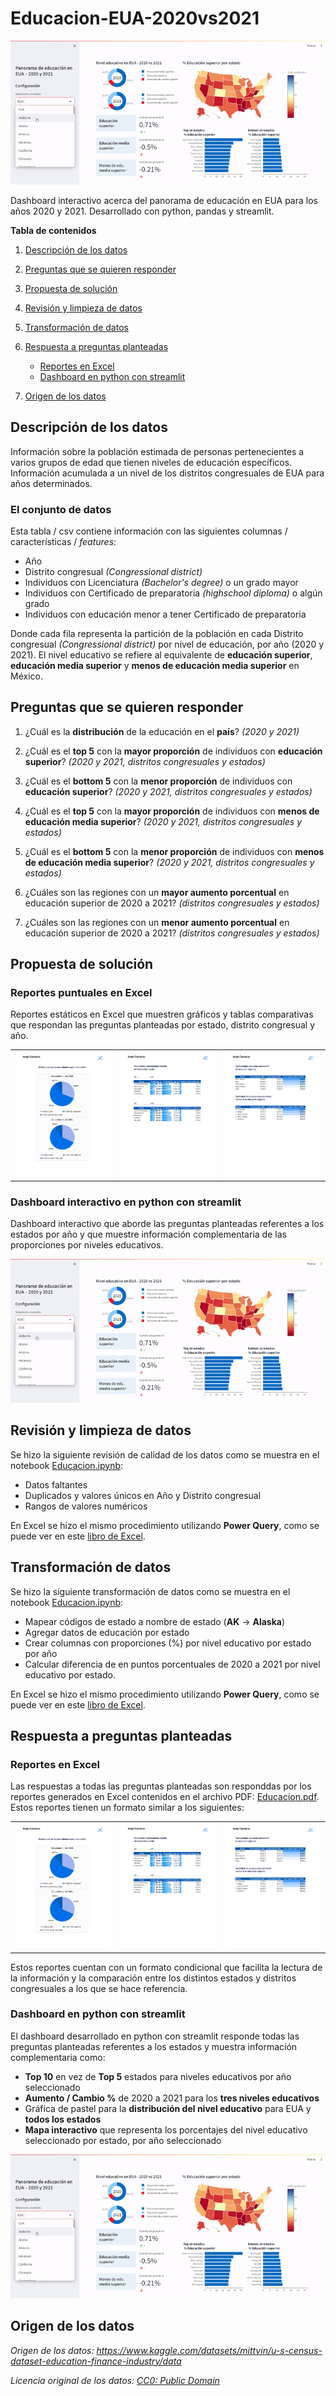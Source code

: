 # Educacion-EUA-2020vs2021

![Dashboard](img/Dashboard.gif)

Dashboard interactivo acerca del panorama de educación en EUA para los años 2020 y 2021. Desarrollado con python, pandas y streamlit.

**Tabla de contenidos**

1. [Descripción de los datos](#descripción-de-los-datos)

2. [Preguntas que se quieren responder](#preguntas-que-se-quieren-responder)

3. [Propuesta de solución](#propuesta-de-solución)

4. [Revisión y limpieza de datos](#revisión-y-limpieza-de-datos)

5. [Transformación de datos](#transformación-de-datos)

6. [Respuesta a preguntas planteadas](#respuesta-a-preguntas-planteadas)
    - [Reportes en Excel](#reportes-en-excel)
    - [Dashboard en python con streamlit](#dashboard-en-python-con-streamlit)

7. [Origen de los datos](#origen-de-los-datos)

## Descripción de los datos

Información sobre la población estimada de personas pertenecientes a varios grupos de edad que tienen niveles de educación específicos. Información acumulada a un nivel de los distritos congresuales de EUA para años determinados.

### El conjunto de datos

Esta tabla / csv contiene información con las siguientes columnas / características / *features*:

- Año
- Distrito congresual *(Congressional district)*
- Individuos con Licenciatura *(Bachelor's degree)* o un grado mayor
- Individuos con Certificado de preparatoria *(highschool diploma)* o algún grado
- Individuos con educación menor a tener Certificado de preparatoria

Donde cada fila representa la partición de la población en cada Distrito congresual *(Congressional district)* por nivel de educación, por año (2020 y 2021). El nivel educativo se refiere al equivalente de **educación superior**, **educación media superior** y **menos de educación media superior** en México.

## Preguntas que se quieren responder

1. ¿Cuál es la **distribución** de la educación en el **país**? *(2020 y 2021)*

2. ¿Cuál es el **top 5** con la **mayor proporción** de individuos con **educación superior**? *(2020 y 2021, distritos congresuales y estados)*

3. ¿Cuál es el **bottom 5** con la **menor proporción** de individuos con **educación superior**? *(2020 y 2021, distritos congresuales y estados)*

4. ¿Cuál es el **top 5** con la **mayor proporción** de individuos con **menos de educación media superior**? *(2020 y 2021, distritos congresuales y estados)*

5. ¿Cuál es el **bottom 5** con la **menor proporción** de individuos con **menos de educación media superior**? *(2020 y 2021, distritos congresuales y estados)*

6. ¿Cuáles son las regiones con un **mayor aumento porcentual** en educación superior de 2020 a 2021? *(distritos congresuales y estados)*

7. ¿Cuáles son las regiones con un **menor aumento porcentual** en educación superior de 2020 a 2021? *(distritos congresuales y estados)*

## Propuesta de solución

### Reportes puntuales en Excel

Reportes estáticos en Excel que muestren gráficos y tablas comparativas que respondan las preguntas planteadas por estado, distrito congresual y año.

|     |     |     |
| --- | --- | --- |
| ![Reportes-gráficas](img/Reporte-excel-graficas.png) | ![Reportes-gráficas](img/Reporte-excel-tablas1.png) | ![Reportes-gráficas](img/Reporte-excel-tablas2.png) |

### Dashboard interactivo en python con streamlit

Dashboard interactivo que aborde las preguntas planteadas referentes a los estados por año y que muestre información complementaria de las proporciones por niveles educativos.

![Dashboard](img/Dashboard.gif)

## Revisión y limpieza de datos

Se hizo la siguiente revisión de calidad de los datos como se muestra en el notebook [Educacion.ipynb](<Revision de datos/Educacion.ipynb>):

- Datos faltantes
- Duplicados y valores únicos en Año y Distrito congresual
- Rangos de valores numéricos

En Excel se hizo el mismo procedimiento utilizando **Power Query**, como se puede ver en este [libro de Excel](<Reportes Excel/Educacion.xlsx>).

## Transformación de datos

Se hizo la siguiente transformación de datos como se muestra en el notebook [Educacion.ipynb](<Revision de datos/Educacion.ipynb>):
- Mapear códigos de estado a nombre de estado (**AK** -> **Alaska**)
- Agregar datos de educación por estado
- Crear columnas con proporciones (%) por nivel educativo por estado por año
- Calcular diferencia de en puntos porcentuales de 2020 a 2021 por nivel educativo por estado.

En Excel se hizo el mismo procedimiento utilizando **Power Query**, como se puede ver en este [libro de Excel](<Reportes Excel/Educacion.xlsx>).

## Respuesta a preguntas planteadas

### Reportes en Excel

Las respuestas a todas las preguntas planteadas son responddas por los reportes generados en Excel contenidos en el archivo PDF: [Educacion.pdf](<Reportes Excel/Educacion.pdf>). Estos reportes tienen un formato similar a los siguientes:

|     |     |     |
| --- | --- | --- |
| ![Reportes-gráficas](img/Reporte-excel-graficas.png) | ![Reportes-gráficas](img/Reporte-excel-tablas1.png) | ![Reportes-gráficas](img/Reporte-excel-tablas2.png) |

Estos reportes cuentan con un formato condicional que facilita la lectura de la información y la comparación entre los distintos estados y distritos congresuales a los que se hace referencia.

### Dashboard en python con streamlit

El dashboard desarrollado en python con streamlit responde todas las preguntas planteadas referentes a los estados y muestra información complementaria como:

- **Top 10** en vez de **Top 5** estados para niveles educativos por año seleccionado
- **Aumento / Cambio %** de 2020 a 2021 para los **tres niveles educativos**
- Gráfica de pastel para la **distribución del nivel educativo** para EUA y **todos los estados**
- **Mapa interactivo** que representa los porcentajes del nivel educativo seleccionado por estado, por año seleccionado

![Dashboard](img/Dashboard.gif)

## Origen de los datos

*Origen de los datos: https://www.kaggle.com/datasets/mittvin/u-s-census-dataset-education-finance-industry/data*

*Licencia original de los datos: [CC0: Public Domain](https://creativecommons.org/publicdomain/zero/1.0/)*